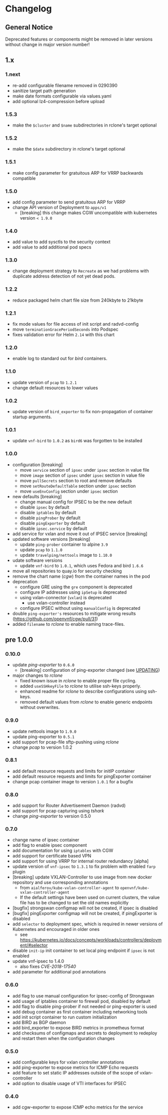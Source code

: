 # Changelog

## General Notice

Deprecated features or components might be removed in later versions without change in major version number!

## 1.x

### 1.next

- re-add configurable filename removed in 0290390
- sanitize target path generation
- make date formats configurable via values.yaml
- add optional lz4-compression before upload

### 1.5.3

- make the `$cluster` and `$name` subdirectories in rclone's target optional

### 1.5.2

- make the `$date` subdirectory in rclone's target optional

### 1.5.1

- make config parameter for gratuitous ARP for VRRP backwards compatible

### 1.5.0

- add config parameter to send gratuitous ARP for VRRP
- change API version of Deployment to `apps/v1`
  - [breaking] this change makes CGW uncompatible with kubernetes version 
    `< 1.9.0`

### 1.4.0

- add value to add sysctls to the security context
- add value to add additional pod specs
 
### 1.3.0
- change deployment strategy to `Recreate` as we had problems with duplicate
  address detection of not yet dead pods.

### 1.2.2
- reduce packaged helm chart file size from 240kbyte to 21kbyte

### 1.2.1

- fix mode values for file access of init script and radvd-config
- move `terminationGracePeriodSeconds` into Podspec
- fixes validation error for Helm `2.14` with this chart

### 1.2.0

- enable log to standard out for *bird* containers.

### 1.1.0

- update version of `pcap` to `1.2.1`
- change default resources to lower values

### 1.0.2

- update version of `bird_exporter` to fix non-propagation of container startup
  arguments.

### 1.0.1

- update `vnf-bird` to `1.0.2` as `bird6` was forgotten to be installed

### 1.0.0

- configuration [breaking]
  - move `service` section of `ipsec` under `ipsec` section in value file
  - move `image` section of `ipsec` under `ipsec` section in value file
  - move `pullSecrets` section to root and remove defaults
  - move `setRouteDefaultTable` section under `ipsec` section
  - move `useEnvConfig` section under `ipsec` section
- new defaults [breaking]
  - change manual config for IPSEC to be the new default
  - disable `ipsec` by default
  - disable `iptables` by default
  - disable `pingProber` by default
  - disable `pingExporter` by default
  - disable `ipsec.service` by default
- add service for vxlan and move it out of IPSEC service [breaking]
- updated software versions [breaking]
  - update `ping-prober` container to alpine `3.9`
  - update `pcap` to `1.1.0`
  - update `travelping/nettools` image to `1.10.0`
- udate software versions
  - update `vnf-bird` to `1.0.1`, which uses Fedora and bird `1.6.6`
- move all repositories to quay.io for security checking
- remove the chart name (*cgw*) from the container names in the pod
- deprecation
  - configure GRE using the `gre` component is deprecated
  - configure IP addresses using `ipSetup` is deprecated
  - using vxlan-connector (`vxlan`) is deprecated
    - use vxlan-controller instead
  - configure IPSEC without using `manualConfig` is deprecated
- double `ping-exporter's` resources to mitigate wrong results (https://github.com/openvnf/cgw/pull/31)
- added `filename` to *rclone* to enable naming trace-files.

## pre 1.0.0

### 0.10.0

- update *ping-exporter* to `0.6.0`
  - [breaking] configuration of ping-exporter changed (see [UPDATING](./UPDATING.md))
- major changes to *rclone*
  - fixed known issue in *rclone* to enable proper file cycling.
  - added `useSSHkeyFile` to *rclone* to utilise ssh-keys properly.
  - enhanced readme for *rclone* to describe configurations using ssh-keys.
  - removed default values from *rclone* to enable generic endpoints without overwrites.

### 0.9.0

- update nettools image to `1.9.0`
- update ping-exporter to `0.5.1`
- add support for pcap-file sftp-pushing using *rclone*
- change *pcap* to version 1.0.2

### 0.8.1

- add default resource requests and limits for initIP container
- add default resource requests and limits for pingExporter container
- change pcap container image to version `1.0.1` for a bugfix

### 0.8.0

- add support for Router Advertisement Daemon (radvd)
- add support for pcap capturing using *tshark*
- change *ping-exporter* to version 0.5.0

### 0.7.0

- change name of ipsec container
- add flag to enable ipsec component
- add documentation for using `iptables` with CGW
- add support for certificate based VPN
- add support for using VRRP for internal router redundancy [alpha]
- update version of `vnf-ipsec` to `1.3.1` to fix problem with enabled
  `farp` plugin
- [breaking] update VXLAN-Controller to use image from new docker repository and
  use corresponding annotations
  - from `aialferov/kube-vxlan-controller-agent` to `openvnf/kube-vxlan-controller-agent`
  - If the default settings have been used on current clusters, the value file has to be changed to set the old names explicitly
- [bugfix] strongswan configmap will not be created, if ipsec is disabled
- [bugfix] pingExporter configmap will not be created, if pingExporter is disabled
- add `selector` to deployment spec, which is required in newer versions of Kubernetes and encouraged in older ones
  - see <https://kubernetes.io/docs/concepts/workloads/controllers/deployment/#selector>
- disable `init-ip` init container to set local ping endpoint if `ipsec` is not enabled
- update vnf-ipsec to 1.4.0
  - also fixes *CVE-2018-17540*
- add parameter for additional pod annotations

### 0.6.0

- add flag to use manual configuration for ipsec-config of Strongswan
- add usage of iptables container to firewall pod, disabled by default
- add flag to disable ping-prober if not needed or ping-exporter is used
- add debug container as first container including networking tools
- add init script container to run custom initialization
- add BIRD as BGP daemon
- add bird_exporter to expose BIRD metrics in prometheus format
- add checksums of configmaps and secrets to deployment to redeploy and restart
  them when the configuration changes

### 0.5.0

- add configurable keys for vxlan controller annotations
- add ping-exporter to expose metrics for ICMP Echo requests
- add feature to set static IP addresses outside of the scope of
  vxlan-controller
- add option to disable usage of VTI interfaces for IPSEC

### 0.4.0
-  add cgw-exporter to expose ICMP echo metrics for the service
